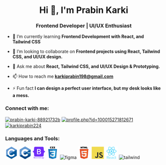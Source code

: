 <h1 align="center">Hi 👋, I'm Prabin Karki</h1>
<h3 align="center">Frontend Developer | UI/UX Enthusiast</h3>

- 🌱 I’m currently learning **Frontend Development with React, and Tailwind CSS**

- 👯 I’m looking to collaborate on **Frontend projects using React, Tailwind CSS, and UI/UX design.**

- 💬 Ask me about **React, Tailwind CSS, and UI/UX Design & Prototyping.**

- 📫 How to reach me **karkiprabin198@gmail.com**

- ⚡ Fun fact **I can design a perfect user interface, but my desk looks like a mess.**

<h3 align="left">Connect with me:</h3>
<p align="left">
<a href="https://linkedin.com/in/prabin-karki-88921732b" target="blank"><img align="center" src="https://raw.githubusercontent.com/rahuldkjain/github-profile-readme-generator/master/src/images/icons/Social/linked-in-alt.svg" alt="prabin-karki-88921732b" height="30" width="40" /></a>
<a href="https://fb.com/profile.php?id=100015271812671" target="blank"><img align="center" src="https://raw.githubusercontent.com/rahuldkjain/github-profile-readme-generator/master/src/images/icons/Social/facebook.svg" alt="profile.php?id=100015271812671" height="30" width="40" /></a>
<a href="https://instagram.com/karkiprabin224" target="blank"><img align="center" src="https://raw.githubusercontent.com/rahuldkjain/github-profile-readme-generator/master/src/images/icons/Social/instagram.svg" alt="karkiprabin224" height="30" width="40" /></a>
</p>

<h3 align="left">Languages and Tools:</h3>
<p align="left"><img src="https://raw.githubusercontent.com/devicons/devicon/master/icons/c/c-original.svg" alt="c" width="40" height="40"/> <img src="https://raw.githubusercontent.com/devicons/devicon/master/icons/cplusplus/cplusplus-original.svg" alt="cplusplus" width="40" height="40"/> <img src="https://raw.githubusercontent.com/devicons/devicon/master/icons/bootstrap/bootstrap-plain-wordmark.svg" alt="bootstrap" width="40" height="40"/>  <img src="https://raw.githubusercontent.com/devicons/devicon/master/icons/css3/css3-original-wordmark.svg" alt="css3" width="40" height="40"/> 
  <img src="https://www.vectorlogo.zone/logos/figma/figma-icon.svg" alt="figma" width="40" height="40"/> 
  <img src="https://raw.githubusercontent.com/devicons/devicon/master/icons/html5/html5-original-wordmark.svg" alt="html5" width="40" height="40"/>
  <img src="https://raw.githubusercontent.com/devicons/devicon/master/icons/javascript/javascript-original.svg" alt="javascript" width="40" height="40"/> 
  <img src="https://raw.githubusercontent.com/devicons/devicon/master/icons/react/react-original-wordmark.svg" alt="react" width="40" height="40"/>  <img src="https://www.vectorlogo.zone/logos/tailwindcss/tailwindcss-icon.svg" alt="tailwind" width="40" height="40"/> 
 </p>
